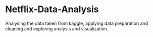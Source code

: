 # Netflix-Data-Analysis
Analysing the data taken from kaggle, applying data preparation and cleaning and exploring analysis and visualization.
